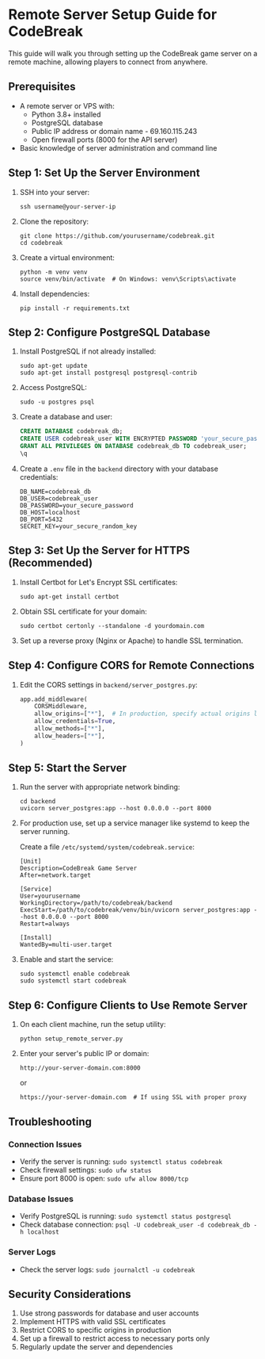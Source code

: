 # Remote Server Setup Guide for CodeBreak

This guide will walk you through setting up the CodeBreak game server on a remote machine, allowing players to connect from anywhere.

## Prerequisites

- A remote server or VPS with:
  - Python 3.8+ installed
  - PostgreSQL database
  - Public IP address or domain name - 69.160.115.243
  - Open firewall ports (8000 for the API server)
- Basic knowledge of server administration and command line

## Step 1: Set Up the Server Environment

1. SSH into your server:
   ```
   ssh username@your-server-ip
   ```

2. Clone the repository:
   ```
   git clone https://github.com/yourusername/codebreak.git
   cd codebreak
   ```

3. Create a virtual environment:
   ```
   python -m venv venv
   source venv/bin/activate  # On Windows: venv\Scripts\activate
   ```

4. Install dependencies:
   ```
   pip install -r requirements.txt
   ```

## Step 2: Configure PostgreSQL Database

1. Install PostgreSQL if not already installed:
   ```
   sudo apt-get update
   sudo apt-get install postgresql postgresql-contrib
   ```

2. Access PostgreSQL:
   ```
   sudo -u postgres psql
   ```

3. Create a database and user:
   ```sql
   CREATE DATABASE codebreak_db;
   CREATE USER codebreak_user WITH ENCRYPTED PASSWORD 'your_secure_password';
   GRANT ALL PRIVILEGES ON DATABASE codebreak_db TO codebreak_user;
   \q
   ```

4. Create a `.env` file in the `backend` directory with your database credentials:
   ```
   DB_NAME=codebreak_db
   DB_USER=codebreak_user
   DB_PASSWORD=your_secure_password
   DB_HOST=localhost
   DB_PORT=5432
   SECRET_KEY=your_secure_random_key
   ```

## Step 3: Set Up the Server for HTTPS (Recommended)

1. Install Certbot for Let's Encrypt SSL certificates:
   ```
   sudo apt-get install certbot
   ```

2. Obtain SSL certificate for your domain:
   ```
   sudo certbot certonly --standalone -d yourdomain.com
   ```

3. Set up a reverse proxy (Nginx or Apache) to handle SSL termination.

## Step 4: Configure CORS for Remote Connections

1. Edit the CORS settings in `backend/server_postgres.py`:
   ```python
   app.add_middleware(
       CORSMiddleware,
       allow_origins=["*"],  # In production, specify actual origins like ["https://yourdomain.com"]
       allow_credentials=True,
       allow_methods=["*"],
       allow_headers=["*"],
   )
   ```

## Step 5: Start the Server

1. Run the server with appropriate network binding:
   ```
   cd backend
   uvicorn server_postgres:app --host 0.0.0.0 --port 8000
   ```

2. For production use, set up a service manager like systemd to keep the server running.

   Create a file `/etc/systemd/system/codebreak.service`:
   ```
   [Unit]
   Description=CodeBreak Game Server
   After=network.target

   [Service]
   User=yourusername
   WorkingDirectory=/path/to/codebreak/backend
   ExecStart=/path/to/codebreak/venv/bin/uvicorn server_postgres:app --host 0.0.0.0 --port 8000
   Restart=always

   [Install]
   WantedBy=multi-user.target
   ```

3. Enable and start the service:
   ```
   sudo systemctl enable codebreak
   sudo systemctl start codebreak
   ```

## Step 6: Configure Clients to Use Remote Server

1. On each client machine, run the setup utility:
   ```
   python setup_remote_server.py
   ```

2. Enter your server's public IP or domain:
   ```
   http://your-server-domain.com:8000
   ```
   or
   ```
   https://your-server-domain.com  # If using SSL with proper proxy
   ```

## Troubleshooting

### Connection Issues
- Verify the server is running: `sudo systemctl status codebreak`
- Check firewall settings: `sudo ufw status`
- Ensure port 8000 is open: `sudo ufw allow 8000/tcp`

### Database Issues
- Verify PostgreSQL is running: `sudo systemctl status postgresql`
- Check database connection: `psql -U codebreak_user -d codebreak_db -h localhost`

### Server Logs
- Check the server logs: `sudo journalctl -u codebreak`

## Security Considerations

1. Use strong passwords for database and user accounts
2. Implement HTTPS with valid SSL certificates
3. Restrict CORS to specific origins in production
4. Set up a firewall to restrict access to necessary ports only
5. Regularly update the server and dependencies 